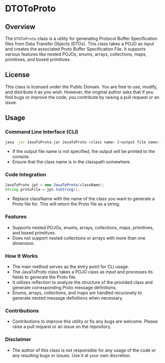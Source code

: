 # DTOToProto

## Overview

The `DTOToProto` class is a utility for generating Protocol Buffer Specification files from Data Transfer Objects (DTOs). This class takes a POJO as input and creates the associated Proto Buffer Specification File. It supports various features like nested POJOs, enums, arrays, collections, maps, primitives, and boxed primitives.

## License

This class is licensed under the Public Domain. You are free to use, modify, and distribute it as you wish. However, the original author asks that if you find bugs or improve the code, you contribute by raising a pull request or an issue.

## Usage

### Command Line Interface (CLI)

```bash
java -jar JavaToProto.jar JavaToProto <class name> [<output file name>]
```
- If the output file name is not specified, the output will be printed to the console.
- Ensure that the class name is in the classpath somewhere.

### Code Integration

```java
JavaToProto jpt = new JavaToProto(className);
String protoFile = jpt.toString();
```
- Replace className with the name of the class you want to generate a Proto file for.
This will return the Proto file as a string.
### Features
- Supports nested POJOs, enums, arrays, collections, maps, primitives, and boxed primitives.
- Does not support nested collections or arrays with more than one dimension.
### How It Works
- The main method serves as the entry point for CLI usage.
- The JavaToProto class takes a POJO class as input and processes its fields to generate the Proto file.
- It utilizes reflection to analyze the structure of the provided class and generate corresponding Proto message definitions.
- Enums, arrays, collections, and maps are handled recursively to generate nested message definitions when necessary.
### Contributions
- Contributions to improve this utility or fix any bugs are welcome. Please raise a pull request or an issue on the repository.

### Disclaimer
- The author of this class is not responsible for any usage of the code or any resulting bugs or issues. Use it at your own discretion.
